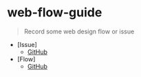 # web-flow-guide

> Record some web design flow or issue

*   [Issue]
    *   [GitHub](./github/issue.md)  
*   [Flow]
    *   [GitHub](./github/flow.md)



